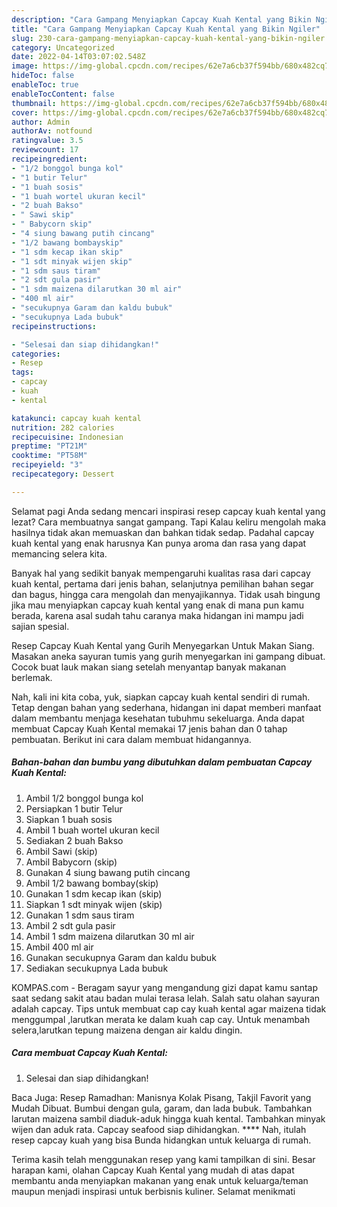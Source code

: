 ```yaml
---
description: "Cara Gampang Menyiapkan Capcay Kuah Kental yang Bikin Ngiler"
title: "Cara Gampang Menyiapkan Capcay Kuah Kental yang Bikin Ngiler"
slug: 230-cara-gampang-menyiapkan-capcay-kuah-kental-yang-bikin-ngiler
category: Uncategorized
date: 2022-04-14T03:07:02.548Z
image: https://img-global.cpcdn.com/recipes/62e7a6cb37f594bb/680x482cq70/capcay-kuah-kental-foto-resep-utama.jpg
hideToc: false
enableToc: true
enableTocContent: false
thumbnail: https://img-global.cpcdn.com/recipes/62e7a6cb37f594bb/680x482cq70/capcay-kuah-kental-foto-resep-utama.jpg
cover: https://img-global.cpcdn.com/recipes/62e7a6cb37f594bb/680x482cq70/capcay-kuah-kental-foto-resep-utama.jpg
author: Admin
authorAv: notfound
ratingvalue: 3.5
reviewcount: 17
recipeingredient:
- "1/2 bonggol bunga kol"
- "1 butir Telur"
- "1 buah sosis"
- "1 buah wortel ukuran kecil"
- "2 buah Bakso"
- " Sawi skip"
- " Babycorn skip"
- "4 siung bawang putih cincang"
- "1/2 bawang bombayskip"
- "1 sdm kecap ikan skip"
- "1 sdt minyak wijen skip"
- "1 sdm saus tiram"
- "2 sdt gula pasir"
- "1 sdm maizena dilarutkan 30 ml air"
- "400 ml air"
- "secukupnya Garam dan kaldu bubuk"
- "secukupnya Lada bubuk"
recipeinstructions:

- "Selesai dan siap dihidangkan!"
categories:
- Resep
tags:
- capcay
- kuah
- kental

katakunci: capcay kuah kental 
nutrition: 282 calories
recipecuisine: Indonesian
preptime: "PT21M"
cooktime: "PT58M"
recipeyield: "3"
recipecategory: Dessert

---
```



Selamat pagi Anda sedang mencari inspirasi resep capcay kuah kental yang lezat? Cara membuatnya sangat gampang. Tapi Kalau keliru mengolah maka hasilnya tidak akan memuaskan dan bahkan tidak sedap. Padahal capcay kuah kental yang enak harusnya Kan punya aroma dan rasa yang dapat memancing selera kita.


Banyak hal yang sedikit banyak mempengaruhi kualitas rasa dari capcay kuah kental, pertama dari jenis bahan, selanjutnya pemilihan bahan segar dan bagus, hingga cara mengolah dan menyajikannya. Tidak usah bingung jika mau menyiapkan capcay kuah kental yang enak di mana pun kamu berada, karena asal sudah tahu caranya maka hidangan ini mampu jadi sajian spesial.

Resep Capcay Kuah Kental yang Gurih Menyegarkan Untuk Makan Siang. Masakan aneka sayuran tumis yang gurih menyegarkan ini gampang dibuat. Cocok buat lauk makan siang setelah menyantap banyak makanan berlemak.


Nah, kali ini kita coba, yuk, siapkan capcay kuah kental sendiri di rumah. Tetap dengan bahan yang sederhana, hidangan ini dapat memberi manfaat dalam membantu menjaga kesehatan tubuhmu sekeluarga. Anda dapat membuat Capcay Kuah Kental memakai 17 jenis bahan dan 0 tahap pembuatan. Berikut ini cara dalam membuat hidangannya.

<!--inarticleads1-->

##### Bahan-bahan dan bumbu yang dibutuhkan dalam pembuatan Capcay Kuah Kental:

1. Ambil 1/2 bonggol bunga kol
1. Persiapkan 1 butir Telur
1. Siapkan 1 buah sosis
1. Ambil 1 buah wortel ukuran kecil
1. Sediakan 2 buah Bakso
1. Ambil  Sawi (skip)
1. Ambil  Babycorn (skip)
1. Gunakan 4 siung bawang putih cincang
1. Ambil 1/2 bawang bombay(skip)
1. Gunakan 1 sdm kecap ikan (skip)
1. Siapkan 1 sdt minyak wijen (skip)
1. Gunakan 1 sdm saus tiram
1. Ambil 2 sdt gula pasir
1. Ambil 1 sdm maizena dilarutkan 30 ml air
1. Ambil 400 ml air
1. Gunakan secukupnya Garam dan kaldu bubuk
1. Sediakan secukupnya Lada bubuk


KOMPAS.com - Beragam sayur yang mengandung gizi dapat kamu santap saat sedang sakit atau badan mulai terasa lelah. Salah satu olahan sayuran adalah capcay. Tips untuk membuat cap cay kuah kental agar maizena tidak menggumpal ,larutkan merata ke dalam kuah cap cay. Untuk menambah selera,larutkan tepung maizena dengan air kaldu dingin. 

<!--inarticleads2-->

##### Cara membuat Capcay Kuah Kental:


1. Selesai dan siap dihidangkan!

Baca Juga: Resep Ramadhan: Manisnya Kolak Pisang, Takjil Favorit yang Mudah Dibuat. Bumbui dengan gula, garam, dan lada bubuk. Tambahkan larutan maizena sambil diaduk-aduk hingga kuah kental. Tambahkan minyak wijen dan aduk rata. Capcay seafood siap dihidangkan. **** Nah, itulah resep capcay kuah yang bisa Bunda hidangkan untuk keluarga di rumah. 

Terima kasih telah menggunakan resep yang kami tampilkan di sini. Besar harapan kami, olahan Capcay Kuah Kental yang mudah di atas dapat membantu anda menyiapkan makanan yang enak untuk keluarga/teman maupun menjadi inspirasi untuk berbisnis kuliner. Selamat menikmati
